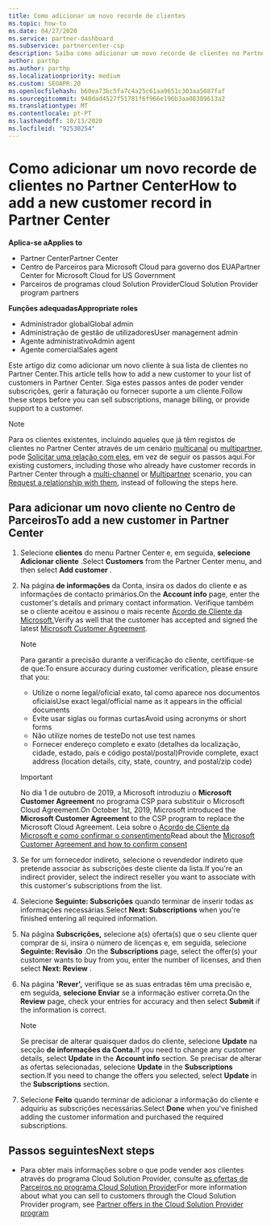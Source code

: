 ```yaml
---
title: Como adicionar um novo recorde de clientes
ms.topic: how-to
ms.date: 04/27/2020
ms.service: partner-dashboard
ms.subservice: partnercenter-csp
description: Saiba como adicionar um novo recorde de clientes no Partner Center. Em seguida, pode vender as subscrições do cliente, gerir a faturação ou fornecer apoio ao cliente.
author: parthp
ms.author: parthp
ms.localizationpriority: medium
ms.custom: SEOAPR.20
ms.openlocfilehash: b60ea73bc5fa7c4a25c61aa9651c303aa5087faf
ms.sourcegitcommit: 940dad4527f51781f6f966e196b3aa08389613a2
ms.translationtype: MT
ms.contentlocale: pt-PT
ms.lasthandoff: 10/13/2020
ms.locfileid: "92530254"
---
```

# <a name="how-to-add-a-new-customer-record-in-partner-center"></a><span data-ttu-id="6c900-104">Como adicionar um novo recorde de clientes no Partner Center</span><span class="sxs-lookup"><span data-stu-id="6c900-104">How to add a new customer record in Partner Center</span></span>

<span data-ttu-id="6c900-105">**Aplica-se a**</span><span class="sxs-lookup"><span data-stu-id="6c900-105">**Applies to**</span></span>

- <span data-ttu-id="6c900-106">Partner Center</span><span class="sxs-lookup"><span data-stu-id="6c900-106">Partner Center</span></span>
- <span data-ttu-id="6c900-107">Centro de Parceiros para Microsoft Cloud para governo dos EUA</span><span class="sxs-lookup"><span data-stu-id="6c900-107">Partner Center for Microsoft Cloud for US Government</span></span>
- <span data-ttu-id="6c900-108">Parceiros de programas cloud Solution Provider</span><span class="sxs-lookup"><span data-stu-id="6c900-108">Cloud Solution Provider program partners</span></span>

<span data-ttu-id="6c900-109">**Funções adequadas**</span><span class="sxs-lookup"><span data-stu-id="6c900-109">**Appropriate roles**</span></span>

- <span data-ttu-id="6c900-110">Administrador global</span><span class="sxs-lookup"><span data-stu-id="6c900-110">Global admin</span></span>
- <span data-ttu-id="6c900-111">Administração de gestão de utilizadores</span><span class="sxs-lookup"><span data-stu-id="6c900-111">User management admin</span></span>
- <span data-ttu-id="6c900-112">Agente administrativo</span><span class="sxs-lookup"><span data-stu-id="6c900-112">Admin agent</span></span>
- <span data-ttu-id="6c900-113">Agente comercial</span><span class="sxs-lookup"><span data-stu-id="6c900-113">Sales agent</span></span>

<span data-ttu-id="6c900-114">Este artigo diz como adicionar um novo cliente à sua lista de clientes no Partner Center.</span><span class="sxs-lookup"><span data-stu-id="6c900-114">This article tells how to add a new customer to your list of customers in Partner Center.</span></span> <span data-ttu-id="6c900-115">Siga estes passos antes de poder vender subscrições, gerir a faturação ou fornecer suporte a um cliente.</span><span class="sxs-lookup"><span data-stu-id="6c900-115">Follow these steps before you can sell subscriptions, manage billing, or provide support to a customer.</span></span>

>[!NOTE]
><span data-ttu-id="6c900-116">Para os clientes existentes, incluindo aqueles que já têm registos de clientes no Partner Center através de um cenário [multicanal](multichannel.md) ou [multipartner,](multipartner.md) pode [Solicitar uma relação com eles](request-a-relationship-with-a-customer.md), em vez de seguir os passos aqui.</span><span class="sxs-lookup"><span data-stu-id="6c900-116">For existing customers, including those who already have customer records in Partner Center through a [multi-channel](multichannel.md) or [Multipartner](multipartner.md) scenario, you can [Request a relationship with them](request-a-relationship-with-a-customer.md), instead of following the steps here.</span></span>

## <a name="to-add-a-new-customer-in-partner-center"></a><span data-ttu-id="6c900-117">Para adicionar um novo cliente no Centro de Parceiros</span><span class="sxs-lookup"><span data-stu-id="6c900-117">To add a new customer in Partner Center</span></span>

1. <span data-ttu-id="6c900-118">Selecione **clientes** do menu Partner Center e, em seguida, **selecione Adicionar cliente** .</span><span class="sxs-lookup"><span data-stu-id="6c900-118">Select **Customers** from the Partner Center menu, and then select **Add customer** .</span></span>

2. <span data-ttu-id="6c900-119">Na página **de informações** da Conta, insira os dados do cliente e as informações de contacto primários.</span><span class="sxs-lookup"><span data-stu-id="6c900-119">On the **Account info** page, enter the customer's details and primary contact information.</span></span> <span data-ttu-id="6c900-120">Verifique também se o cliente aceitou e assinou o mais recente [Acordo de Cliente da Microsoft.](agreements.md)</span><span class="sxs-lookup"><span data-stu-id="6c900-120">Verify as well that the customer has accepted and signed the latest [Microsoft Customer Agreement](agreements.md).</span></span>

   >[!NOTE]
   >
   ><span data-ttu-id="6c900-121">Para garantir a precisão durante a verificação do cliente, certifique-se de que:</span><span class="sxs-lookup"><span data-stu-id="6c900-121">To ensure accuracy during customer verification, please ensure that you:</span></span>
   >
   >- <span data-ttu-id="6c900-122">Utilize o nome legal/oficial exato, tal como aparece nos documentos oficiais</span><span class="sxs-lookup"><span data-stu-id="6c900-122">Use exact legal/official name as it appears in the official documents</span></span>
   >- <span data-ttu-id="6c900-123">Evite usar siglas ou formas curtas</span><span class="sxs-lookup"><span data-stu-id="6c900-123">Avoid using acronyms or short forms</span></span>
   >- <span data-ttu-id="6c900-124">Não utilize nomes de teste</span><span class="sxs-lookup"><span data-stu-id="6c900-124">Do not use test names</span></span>
   >- <span data-ttu-id="6c900-125">Fornecer endereço completo e exato (detalhes da localização, cidade, estado, país e código postal/postal)</span><span class="sxs-lookup"><span data-stu-id="6c900-125">Provide complete, exact address (location details, city, state, country, and postal/zip code)</span></span>

   >[!IMPORTANT]
   > <span data-ttu-id="6c900-126">No dia 1 de outubro de 2019, a Microsoft introduziu o **Microsoft Customer Agreement** no programa CSP para substituir o Microsoft Cloud Agreement.</span><span class="sxs-lookup"><span data-stu-id="6c900-126">On October 1st, 2019, Microsoft introduced the **Microsoft Customer Agreement** to the CSP program to replace the Microsoft Cloud Agreement.</span></span> <span data-ttu-id="6c900-127">Leia sobre o [Acordo de Cliente da Microsoft e como confirmar o consentimento](confirm-customer-agreement.md)</span><span class="sxs-lookup"><span data-stu-id="6c900-127">Read about the [Microsoft Customer Agreement and how to confirm consent](confirm-customer-agreement.md)</span></span>
  
3. <span data-ttu-id="6c900-128">Se for um fornecedor indireto, selecione o revendedor indireto que pretende associar às subscrições deste cliente da lista.</span><span class="sxs-lookup"><span data-stu-id="6c900-128">If you're an indirect provider, select the indirect reseller you want to associate with this customer's subscriptions from the list.</span></span>

4. <span data-ttu-id="6c900-129">Selecione **Seguinte: Subscrições** quando terminar de inserir todas as informações necessárias.</span><span class="sxs-lookup"><span data-stu-id="6c900-129">Select **Next: Subscriptions** when you're finished entering all required information.</span></span>

5. <span data-ttu-id="6c900-130">Na página **Subscrições,** selecione a(s) oferta(s) que o seu cliente quer comprar de si, insira o número de licenças e, em seguida, selecione **Seguinte: Revisão** .</span><span class="sxs-lookup"><span data-stu-id="6c900-130">On the **Subscriptions** page, select the offer(s) your customer wants to buy from you, enter the number of licenses, and then select **Next: Review** .</span></span>

6. <span data-ttu-id="6c900-131">Na página **'Rever',** verifique se as suas entradas têm uma precisão e, em seguida, **selecione Enviar** se a informação estiver correta.</span><span class="sxs-lookup"><span data-stu-id="6c900-131">On the **Review** page, check your entries for accuracy and then select **Submit** if the information is correct.</span></span>

   >[!NOTE]
   ><span data-ttu-id="6c900-132">Se precisar de alterar quaisquer dados do cliente, selecione **Update** na secção **de informações da Conta.**</span><span class="sxs-lookup"><span data-stu-id="6c900-132">If you need to change any customer details, select **Update** in the **Account info** section.</span></span> <span data-ttu-id="6c900-133">Se precisar de alterar as ofertas selecionadas, selecione **Update** in the **Subscriptions** section.</span><span class="sxs-lookup"><span data-stu-id="6c900-133">If you need to change the offers you selected, select **Update** in the **Subscriptions** section.</span></span>

7. <span data-ttu-id="6c900-134">Selecione **Feito** quando terminar de adicionar a informação do cliente e adquiriu as subscrições necessárias.</span><span class="sxs-lookup"><span data-stu-id="6c900-134">Select **Done** when you've finished adding the customer information and purchased the required subscriptions.</span></span>

## <a name="next-steps"></a><span data-ttu-id="6c900-135">Passos seguintes</span><span class="sxs-lookup"><span data-stu-id="6c900-135">Next steps</span></span>

- <span data-ttu-id="6c900-136">Para obter mais informações sobre o que pode vender aos clientes através do programa Cloud Solution Provider, consulte [as ofertas de Parceiros no programa Cloud Solution Provider](csp-offers.md)</span><span class="sxs-lookup"><span data-stu-id="6c900-136">For more information about what you can sell to customers through the Cloud Solution Provider program, see [Partner offers in the Cloud Solution Provider program](csp-offers.md)</span></span>


